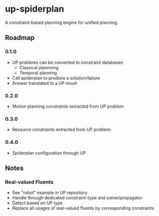 # up-spiderplan
A constraint-based planning engine for unified planning.

## Roadmap

### 0.1.0

- UP problems can be converted to constraint databases
  - Classical plannning
  - Temporal planning
- Call spiderplan to produce a solution/failure
- Answer translated to a UP result

### 0.2.0

- Motion planning constraints extracted from UP problem 

### 0.3.0

- Resource constraints extracted from UP problem

### 0.4.0

- Spiderplan configuration through UP

## Notes

### Real-valued Fluents

- See "robot" example in UP repository
- Handle through dedicated constraint-type and solver/propagator
- Detect based on UP type 
- Replace all usages of real-valued fluents by corresponding constraints
